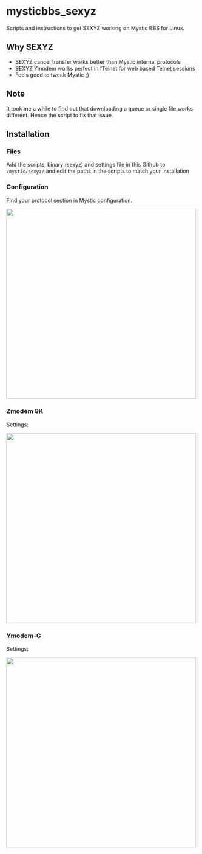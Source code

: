 # mysticbbs_sexyz
Scripts and instructions to get SEXYZ working on Mystic BBS for Linux. 

## Why SEXYZ
- SEXYZ cancel transfer works better than Mystic internal protocols
- SEXYZ Ymodem works perfect in fTelnet for web based Telnet sessions
- Feels good to tweak Mystic ;)

## Note
It took me a while to find out that downloading a queue or single file works different. Hence the script to fix that issue.

## Installation

### Files
Add the scripts, binary (sexyz) and settings file in this Github to `/mystic/sexyz/` and edit the paths in the scripts to match your installation

### Configuration
Find your protocol section in Mystic configuration.

<img src="https://github.com/user-attachments/assets/d5f4d691-9b4a-4733-9b8a-256fcbc3f133" width="500"> 

### Zmodem 8K
Settings:

<img src="https://github.com/user-attachments/assets/426945c9-5858-4a4d-b29a-6f8e9b30f03c" width="500">

### Ymodem-G
Settings:

<img src="https://github.com/user-attachments/assets/0c6ddc82-f280-426a-96ea-5a92786182cc" width="500">
